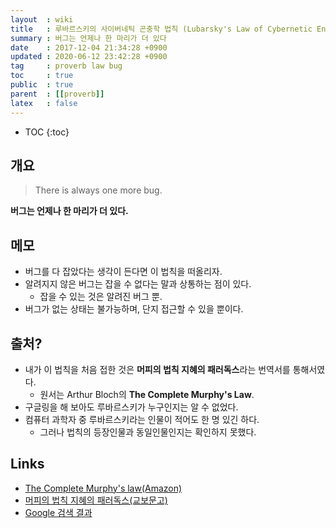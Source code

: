 ```yaml
---
layout  : wiki
title   : 루바르스키의 사이버네틱 곤충학 법칙 (Lubarsky's Law of Cybernetic Entomology)
summary : 버그는 언제나 한 마리가 더 있다
date    : 2017-12-04 21:34:28 +0900
updated : 2020-06-12 23:42:28 +0900
tag     : proverb law bug
toc     : true
public  : true
parent  : [[proverb]]
latex   : false
---
```

* TOC
{:toc}

## 개요

> There is always one more bug.

**버그는 언제나 한 마리가 더 있다.**

## 메모

* 버그를 다 잡았다는 생각이 든다면 이 법칙을 떠올리자.
* 알려지지 않은 버그는 잡을 수 없다는 말과 상통하는 점이 있다.
    * 잡을 수 있는 것은 알려진 버그 뿐.
* 버그가 없는 상태는 불가능하며, 단지 접근할 수 있을 뿐이다.

## 출처?

* 내가 이 법칙을 처음 접한 것은 **머피의 법칙 지혜의 패러독스**라는 번역서를 통해서였다.
    * 원서는 Arthur Bloch의 **The Complete Murphy's Law**.
* 구글링을 해 보아도 루바르스키가 누구인지는 알 수 없었다.
* 컴퓨터 과학자 중 루바르스키라는 인물이 적어도 한 명 있긴 하다.
    * 그러나 법칙의 등장인물과 동일인물인지는 확인하지 못했다.

## Links

* [The Complete Murphy's law(Amazon)](https://www.amazon.com/Complete-Murphys-Law-Arthur-Bloch/dp/0843129689)
* [머피의 법칙 지혜의 패러독스(교보문고)](http://www.kyobobook.co.kr/product/detailViewKor.laf?mallGb=KOR&ejkGb=KOR&linkClass=05130909&barcode=9788972910466)
* [Google 검색 결과](https://www.google.co.kr/search?q=lubarsky%27s+law+of+cybernetic+entomology&oq=lubarsky%27s+law+of+cybernetic+entomology)
